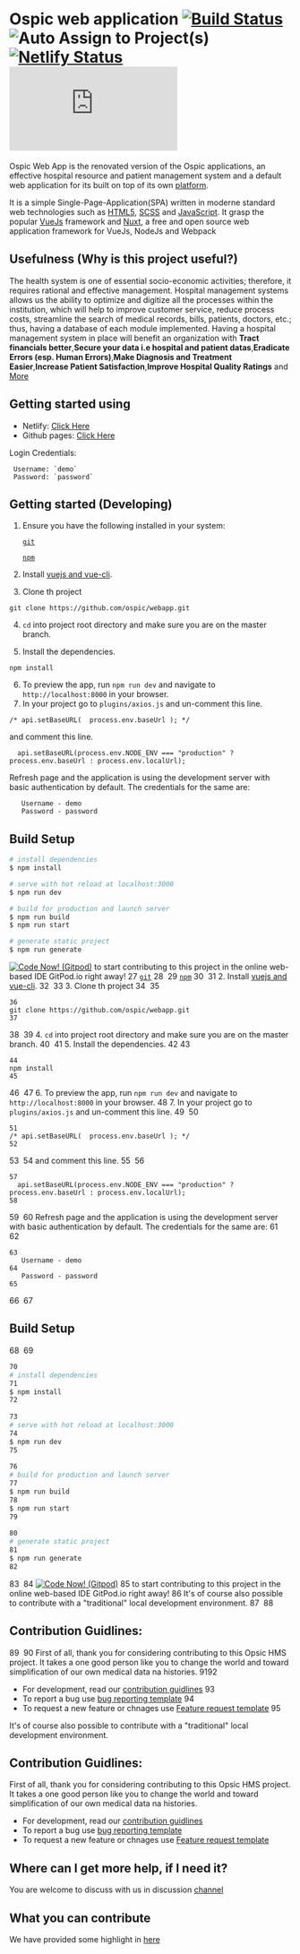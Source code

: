 # Ospic web application [![Build Status](https://travis-ci.com/ospic/webapp.svg?branch=master)](https://travis-ci.com/ospic/webapp) ![Auto Assign to Project(s)](<https://github.com/ospic/webapp/workflows/Auto%20Assign%20to%20Project(s)/badge.svg>)[![Netlify Status](https://api.netlify.com/api/v1/badges/0c2790ca-2220-4b39-90c5-791c769e744b/deploy-status)](https://app.netlify.com/sites/ospic/deploys) [![Download ospic](https://sourceforge.net/sflogo.php?type=11&group_id=3283394)](https://sourceforge.net/p/ospic/)

Ospic Web App is the renovated version of the Ospic applications, an effective hospital resource and patient management system and a default web application for its built on top of its own [platform](https://github.com/ospic/platform).

It is a simple Single-Page-Application(SPA) written in moderne standard web technologies such as [HTML5](http://whatwg.org/html), [SCSS](http://sass-lang.com) and [JavaScript](https://developer.mozilla.org/en-US/docs/Web/JavaScript). It grasp the popular [VueJs](https://vuejs.org/) framework and [Nuxt](https://nuxtjs.org/), a free and open source web application framework for VueJs, NodeJs and Webpack

## Usefulness (Why is this project useful?)

The health system is one of essential socio-economic activities; therefore, it requires rational and effective management. Hospital management systems allows us the ability to optimize and digitize all the processes within the institution, which will help to improve customer service, reduce process costs, streamline the search of medical records, bills, patients, doctors, etc.; thus, having a database of each module implemented. Having a hospital management system in place will benefit an organization with **Tract financials better**,**Secure your data i.e hospital and patient datas**,**Eradicate Errors (esp. Human Errors)**,**Make Diagnosis and Treatment Easier**,**Increase Patient Satisfaction**,**Improve Hospital Quality Ratings** and [More](https://electronichealthreporter.com/importance-of-the-hospital-management-system/)

## Getting started using

- Netlify: [Click Here](https://ospic.netlify.app/)
- Github pages: [Click Here](https://ospic.github.io/webapp/)

Login Credentials:

```
 Username: `demo`
 Password: `password`
```

## Getting started (Developing)

1. Ensure you have the following installed in your system:

   [`git`](https://git-scm.com/downloads)

   [`npm`](https://nodejs.org/en/download/)

2. Install [vuejs and vue-cli](https://vuejs.org/v2/guide/installation.html).

3. Clone th project

```
git clone https://github.com/ospic/webapp.git
```

4. `cd` into project root directory and make sure you are on the master branch.

5. Install the dependencies.

```
npm install
```

6. To preview the app, run `npm run dev` and navigate to `http://localhost:8000` in your browser.
7. In your project go to `plugins/axios.js` and un-comment this line.

```
/* api.setBaseURL(  process.env.baseUrl ); */
```

and comment this line.

```
  api.setBaseURL(process.env.NODE_ENV === "production" ? process.env.baseUrl : process.env.localUrl);
```

Refresh page and the application is using the development server with basic authentication by default. The credentials for the same are:

```
   Username - demo
   Password - password
```

## Build Setup

```bash
# install dependencies
$ npm install

# serve with hot reload at localhost:3000
$ npm run dev

# build for production and launch server
$ npm run build
$ npm run start

# generate static project
$ npm run generate
```

[![Code Now! (Gitpod)](https://gitpod.io/button/open-in-gitpod.svg)](https://gitpod.io/#https://github.com/ospic/webapp)
to start contributing to this project in the online web-based IDE GitPod.io right away!
27
   [`git`](https://git-scm.com/downloads)
28
​
29
   [`npm`](https://nodejs.org/en/download/)
30
​
31
2. Install [vuejs and vue-cli](https://vuejs.org/v2/guide/installation.html).
32
​
33
3. Clone th project
34
​
35
```
36
git clone https://github.com/ospic/webapp.git
37
```
38
​
39
4. `cd` into project root directory and make sure you are on the master branch.
40
​
41
5. Install the dependencies.
42
​
43
```
44
npm install
45
```
46
​
47
6. To preview the app, run `npm run dev` and navigate to `http://localhost:8000` in your browser.
48
7. In your project go to `plugins/axios.js` and un-comment this line.
49
​
50
```
51
/* api.setBaseURL(  process.env.baseUrl ); */
52
```
53
​
54
and comment this line.
55
​
56
```
57
  api.setBaseURL(process.env.NODE_ENV === "production" ? process.env.baseUrl : process.env.localUrl);
58
```
59
​
60
Refresh page and the application is using the development server with basic authentication by default. The credentials for the same are:
61
​
62
```
63
   Username - demo
64
   Password - password
65
```
66
​
67
## Build Setup
68
​
69
```bash
70
# install dependencies
71
$ npm install
72
​
73
# serve with hot reload at localhost:3000
74
$ npm run dev
75
​
76
# build for production and launch server
77
$ npm run build
78
$ npm run start
79
​
80
# generate static project
81
$ npm run generate
82
```
83
​
84
[![Code Now! (Gitpod)](https://gitpod.io/button/open-in-gitpod.svg)](https://gitpod.io/#https://github.com/ospic/webapp)
85
to start contributing to this project in the online web-based IDE GitPod.io right away!
86
It's of course also possible to contribute with a "traditional" local development environment.
87
​
88
## Contribution Guidlines:
89
​
90
First of all, thank you for considering contributing to this Opsic HMS project. It takes a one good person like you to change the world and toward simplification of our own medical data na histories.
91
​
92
- For development, read our [contribution guidlines](https://github.com/ospic/webapp/blob/master/CONTRIBUTING.md)
93
- To report a bug use [bug reporting template](https://github.com/ospic/webapp/issues/new?assignees=&labels=enhancement&template=bug_report.md&title=)
94
- To request a new feature or chnages use [Feature request template](https://github.com/ospic/webapp/issues/new?assignees=&labels=&template=feature_request.md&title=)
95
​

It's of course also possible to contribute with a "traditional" local development environment.

## Contribution Guidlines:

First of all, thank you for considering contributing to this Opsic HMS project. It takes a one good person like you to change the world and toward simplification of our own medical data na histories.

- For development, read our [contribution guidlines](https://github.com/ospic/webapp/blob/master/CONTRIBUTING.md)
- To report a bug use [bug reporting template](https://github.com/ospic/webapp/issues/new?assignees=&labels=enhancement&template=bug_report.md&title=)
- To request a new feature or chnages use [Feature request template](https://github.com/ospic/webapp/issues/new?assignees=&labels=&template=feature_request.md&title=)

## Where can I get more help, if I need it?

You are welcome to discuss with us in discussion [channel](https://github.com/ospic/webapp/discussions)

## What you can contribute

We have provided some highlight in [here](https://github.com/ospic/webapp/blob/master/WOKFLOW.md)
